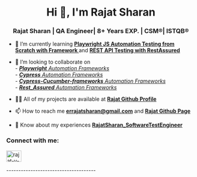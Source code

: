 <h1 align="center">Hi 👋, I'm Rajat Sharan </h1>
<h3 align="center">Rajat Sharan  | QA Engineer| 8+ Years EXP. | CSM®| ISTQB®</h3>
								
- 🌱 I’m currently learning <a href ="https://www.udemy.com/course/playwright-tutorials-automation-testing/">
	 <b> Playwright JS Automation Testing from Scratch with Framework </b> </a>
	 and <a href ="https://www.udemy.com/course/rest-api-testing-with-karate-framework//">
	<b> REST API Testing with RestAssured </b> </a>

- 👯 I’m looking to collaborate on 
	<br>  -  <a href="https://github.com/RajatSharan/Playwright_Automation"> <i> <b>Playwright</b> Automation Frameworks </i> </a>
	<br>  -  <a href="https://github.com/RajatSharan/Cypress_Framework"> <i> <b>Cypress</b> Automation Frameworks </i> </a>
	<br>  -  <a href="https://github.com/RajatSharan/Cypress-Cucumber-frameworks"> <i> <b>Cypress-Cucumber-frameworks</b> Automation Frameworks </i> </a>
	<br>  -  <a href="https://github.com/RajatSharan/Rest_Assured"> <i> <b>Rest_Assured</b> Automation Frameworks </i> </a>
	
- 👨‍💻 All of my projects are available at <a href="https://github.com/RajatSharan"><b>Rajat Github Profile</b></a>

- 📫 How to reach me **errajatsharan@gmail.com** and <a href="https://github.com/RajatSharan/"> <b> Rajat Github Page</b></a>

- 📄 Know about my experiences <a href="https://drive.google.com/file/d/1CDKcHCxo6tkTQeRjIDmt9iSxDc1RWMu4/view"><b>RajatSharan_SoftwareTestEngineer</b></a>

<h3 align="left">Connect with me:</h3>
<p align="left"> <a href=linkedin.com/in/rajat-sharan-15a19244 target="blank"><img align="center" src="https://raw.githubusercontent.com/rahuldkjain/github-profile-readme-generator/master/src/images/icons/Social/linked-in-alt.svg" alt="rajat-v-3b0685128/" height="30" width="40" /></a></p>
-------------------------------------


